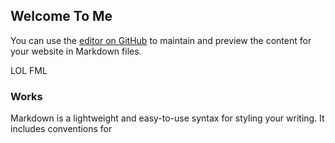 ## Welcome To Me
You can use the [editor on GitHub](https://github.com/katewiet/website/edit/gh-pages/index.md) to maintain and preview the content for your website in Markdown files.

LOL FML

### Works

Markdown is a lightweight and easy-to-use syntax for styling your writing. It includes conventions for

